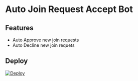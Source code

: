 # Auto Join Request Accept Bot


## Features

- Auto Approve new join requests
- Auto Decline new join requets

## Deploy

[![Deploy](https://www.herokucdn.com/deploy/button.svg)](https://heroku.com/deploy?template=https://github.com/Anshvachhani99/Auto-join-request-accept)

